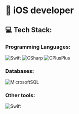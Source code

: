 # 📱 iOS developer

## 💻 Tech Stack:

### Programming Languages:
![Swift](https://img.shields.io/badge/-Swift-gray?logo=swift&logoColor=white&labelColor=orange)
![CSharp](https://img.shields.io/badge/-C%23-%23239120.svg?logo=c-sharp&logoColor=white&labelColor=purple&color=gray) 
![CPlusPlus](https://img.shields.io/badge/-C++-gray?logo=cplusplus&logoColor=white&labelColor=blue)
### Databases:
![MicrosoftSQL](https://img.shields.io/badge/-Microsoft_SQL_Server-gray?logo=microsoftsqlserver&logoColor=black&labelColor=red)
### Other tools:
![Swift](https://img.shields.io/badge/-Sketch-gray?logo=sketch&logoColor=black&labelColor=yellow)

<!--## My Stats :-->
<!--[![Top Langs](https://github-readme-stats.vercel.app/api/top-langs/?username=mantazero&hide=html&layout=compact&show_icons=true&theme=radical)](https://github.com/anuraghazra/github-readme-stats)-->
